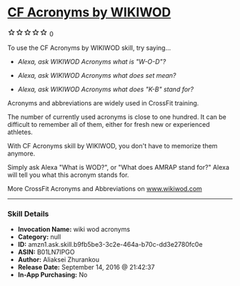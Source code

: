 # [CF Acronyms by WIKIWOD](http://alexa.amazon.com/#skills/amzn1.ask.skill.b9fb5be3-3c2e-464a-b70c-dd3e2780fc0e)
![0 stars](../../images/ic_star_border_black_18dp_1x.png)![0 stars](../../images/ic_star_border_black_18dp_1x.png)![0 stars](../../images/ic_star_border_black_18dp_1x.png)![0 stars](../../images/ic_star_border_black_18dp_1x.png)![0 stars](../../images/ic_star_border_black_18dp_1x.png) 0

To use the CF Acronyms by WIKIWOD skill, try saying...

* *Alexa, ask WIKIWOD Acronyms what is "W-O-D"?*

* *Alexa, ask WIKIWOD Acronyms what does set mean?*

* *Alexa, ask  WIKIWOD Acronyms what does "K-B" stand for?*

Acronyms and abbreviations are widely used in CrossFit training.

The number of currently used acronyms is close to one hundred. It can be difficult to remember all of them, either for fresh new or experienced athletes.

With CF Acronyms skill by WIKIWOD, you don't have to memorize them anymore.

Simply ask Alexa "What is WOD?", or "What does AMRAP stand for?" Alexa will tell you what this acronym stands for.

More CrossFit Acronyms and Abbreviations on www.wikiwod.com

***

### Skill Details

* **Invocation Name:** wiki wod acronyms
* **Category:** null
* **ID:** amzn1.ask.skill.b9fb5be3-3c2e-464a-b70c-dd3e2780fc0e
* **ASIN:** B01LN7IPGO
* **Author:** Aliaksei Zhurankou
* **Release Date:** September 14, 2016 @ 21:42:37
* **In-App Purchasing:** No
